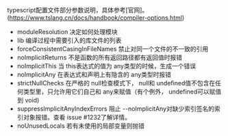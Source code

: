 typescript配置文件部分参数说明，具体参考[官网]。(https://www.tslang.cn/docs/handbook/compiler-options.html)

- moduleResolution 决定如何处理模块
- lib 编译过程中需要引入的库文件的列表
- forceConsistentCasingInFileNames 禁止对同一个文件的不一致的引用
- noImplicitReturns 不是函数的所有返回路径都有返回值时报错
- noImplicitThis 当 this表达式的值为 any类型的时候，生成一个错误
- noImplicitAny 在表达式和声明上有隐含的 any类型时报错
- strictNullChecks 在严格的 null检查模式下， null和 undefined值不包含在任何类型里，只允许用它们自己和 any来赋值（有个例外， undefined可以赋值到 void)
- suppressImplicitAnyIndexErrors 阻止 --noImplicitAny对缺少索引签名的索引对象报错。查看 issue #1232了解详情。
- noUnusedLocals 若有未使用的局部变量则抛错
